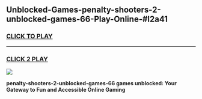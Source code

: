 
## Unblocked-Games-penalty-shooters-2-unblocked-games-66-Play-Online-#l2a41
<h3>
<a href="https://premium.freeplayer.one?title=penalty-shooters-2-unblocked-games-66&ref=27F">CLICK TO PLAY</a></h3>
<hr>

<h3>
<a href="https://premium.freeplayer.one?title=penalty-shooters-2-unblocked-games-66&ref=27F">CLICK 2 PLAY</a>
  
</h3>

<a href="https://premium.freeplayer.one?title=penalty-shooters-2-unblocked-games-66&ref=27F"><img src="https://clearcache.store/games.png"></a>


**penalty-shooters-2-unblocked-games-66 games unblocked: Your Gateway to Fun and Accessible Online Gaming**
